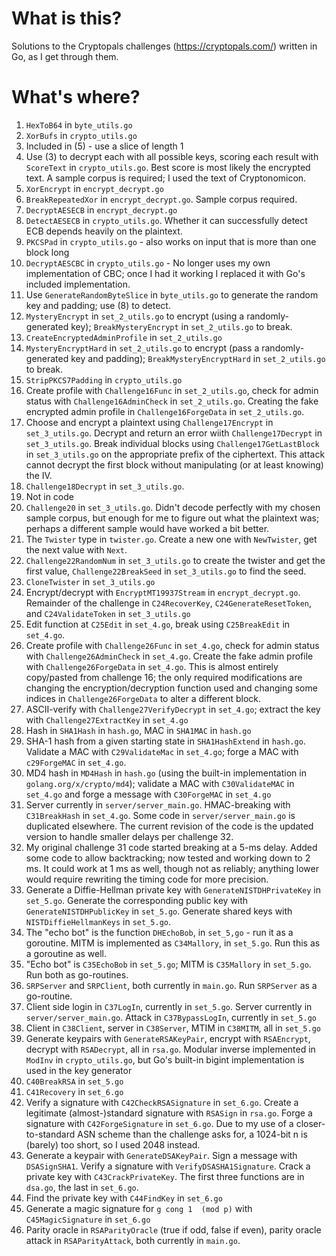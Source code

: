 # What is this?
Solutions to the Cryptopals challenges (https://cryptopals.com/) written in Go, as I get through them.

# What's where?
1. `HexToB64` in `byte_utils.go`
2. `XorBufs` in `crypto_utils.go`
3. Included in (5) - use a slice of length 1
4. Use (3) to decrypt each with all possible keys, scoring each result with `ScoreText` in `crypto_utils.go`. Best score is most likely the encrypted text. A sample corpus is required; I used the text of Cryptonomicon.
5. `XorEncrypt` in `encrypt_decrypt.go`
6. `BreakRepeatedXor` in `encrypt_decrypt.go`. Sample corpus required.
7. `DecryptAESECB` in `encrypt_decrypt.go`
8. `DetectAESECB` in `crypto_utils.go`. Whether it can successfully detect ECB depends heavily on the plaintext.
9. `PKCSPad` in `crypto_utils.go` - also works on input that is more than one block long
10. `DecryptAESCBC` in `crypto_utils.go` - No longer uses my own implementation of CBC; once I had it working I replaced it with Go's included implementation.
11. Use `GenerateRandomByteSlice` in `byte_utils.go` to generate the random key and padding; use (8) to detect.
12. `MysteryEncrypt` in `set_2_utils.go` to encrypt (using a randomly-generated key); `BreakMysteryEncrypt` in `set_2_utils.go` to break.
13. `CreateEncryptedAdminProfile` in `set_2_utils.go`
14. `MysteryEncryptHard` in `set_2_utils.go` to encrypt (pass a randomly-generated key and padding); `BreakMysteryEncryptHard` in `set_2_utils.go` to break.
15. `StripPKCS7Padding` in `crypto_utils.go`
16. Create profile with `Challenge16Func` in `set_2_utils.go`, check for admin status with `Challenge16AdminCheck` in `set_2_utils.go`. Creating the fake encrypted admin profile in `Challenge16ForgeData` in `set_2_utils.go`.
17. Choose and encrypt a plaintext using `Challenge17Encrypt` in `set_3_utils.go`. Decrypt and return an error wiith `Challenge17Decrypt` in `set_3_utils.go`. Break individual blocks using `Challenge17GetLastBlock` in `set_3_utils.go` on the appropriate prefix of the ciphertext. This attack cannot decrypt the first block without manipulating (or at least knowing) the IV.
18. `Challenge18Decrypt` in `set_3_utils.go`.
19. Not in code
20. `Challenge20` in `set_3_utils.go`. Didn't decode perfectly with my chosen sample corpus, but enough for me to figure out what the plaintext was; perhaps a different sample would have worked a bit better.
21. The `Twister` type in `twister.go`. Create a new one with `NewTwister`, get the next value with `Next`.
22. `Challenge22RandomNum` in `set_3_utils.go` to create the twister and get the first value, `Challenge22BreakSeed` in `set_3_utils.go` to find the seed.
23. `CloneTwister` in `set_3_utils.go`
24. Encrypt/decrypt with `EncryptMT19937Stream` in `encrypt_decrypt.go`. Remainder of the challenge in `C24RecoverKey`, `C24GenerateResetToken`, and `C24ValidateToken` in `set_3_utils.go`
25. Edit function at `C25Edit` in `set_4.go`, break using `C25BreakEdit` in `set_4.go`.
26. Create profile with `Challenge26Func` in `set_4.go`, check for admin status with `Challenge26AdminCheck` in `set_4.go`. Create the fake admin profile with `Challenge26ForgeData` in `set_4.go`. This is almost entirely copy/pasted from challenge 16; the only required modifications are changing the encryption/decryption function used and changing some indices in `Challenge26ForgeData` to alter a different block.
27. ASCII-verify with `Challenge27VerifyDecrypt` in `set_4.go`; extract the key with `Challenge27ExtractKey` in `set_4.go`
28. Hash in `SHA1Hash` in `hash.go`, MAC in `SHA1MAC` in `hash.go`
29. SHA-1 hash from a given starting state in `SHA1HashExtend` in `hash.go`. Validate a MAC with `C29ValidateMac` in `set_4.go`; forge a MAC with `c29ForgeMAC` in `set_4.go`.
30. MD4 hash in `MD4Hash` in `hash.go` (using the built-in implementation in `golang.org/x/crypto/md4`); validate a MAC with `C30ValidateMAC` in `set_4.go` and forge a message with `C30ForgeMAC` in `set_4.go`
31. Server currently in `server/server_main.go`. HMAC-breaking with `C31BreakHash` in `set_4.go`. Some code in `server/server_main.go` is duplicated elsewhere. The current revision of the code is the updated version to handle smaller delays per challenge 32.
32. My original challenge 31 code started breaking at a 5-ms delay. Added some code to allow backtracking; now tested and working down to 2 ms. It could work at 1 ms as well, though not as reliably; anything lower would require rewriting the timing code for more precision.
33. Generate a Diffie-Hellman private key with `GenerateNISTDHPrivateKey` in `set_5.go`. Generate the corresponding public key with `GenerateNISTDHPublicKey` in `set_5.go`. Generate shared keys with `NISTDiffieHellmanKeys` in `set_5.go`.
34. The "echo bot" is the function `DHEchoBob`, in `set_5,go` - run it as a goroutine. MITM is implemented as `C34Mallory`, in `set_5.go`. Run this as a goroutine as well.
35. "Echo bot" is `C35EchoBob` in `set_5.go`; MITM is `C35Mallory` in `set_5.go`. Run both as go-routines.
36. `SRPServer` and `SRPClient`, both currently in `main.go`. Run `SRPServer` as a go-routine.
37. Client side login in `C37LogIn`, currently in `set_5.go`. Server currently in `server/server_main.go`. Attack in `C37BypassLogIn`, currently in `set_5.go`
38. Client in `C38Client`, server in `C38Server`, MTIM in `C38MITM`, all in `set_5.go`
39. Generate keypairs with `GenerateRSAKeyPair`, encrypt with `RSAEncrypt`, decrypt with `RSADecrypt`, all in `rsa.go`. Modular inverse implemented in `ModInv` in `crypto_utils.go`, but Go's built-in bigint implementation is used in the key generator
40. `C40BreakRSA` in `set_5.go`
41. `C41Recovery` in `set_6.go`
42. Verify a signature with `C42CheckRSASignature` in `set_6.go`. Create a legitimate (almost-)standard signature with `RSASign` in `rsa.go`. Forge a signature with `C42ForgeSignature` in `set_6.go`. Due to my use of a closer-to-standard ASN scheme than the challenge asks for, a 1024-bit n is (barely) too short, so I used 2048 instead.
43. Generate a keypair with `GenerateDSAKeyPair`. Sign a message with `DSASignSHA1`. Verify a signature with `VerifyDSASHA1Signature`. Crack a private key with `C43CrackPrivateKey`. The first three functions are in `dsa.go`, the last in `set_6.go`.
44. Find the private key with `C44FindKey` in `set_6.go`
45. Generate a magic signature for `g cong 1  (mod p)` with `C45MagicSignature` in `set_6.go`
46. Parity oracle in `RSAParityOracle` (true if odd, false if even), parity oracle attack in `RSAParityAttack`, both currently in `main.go`.